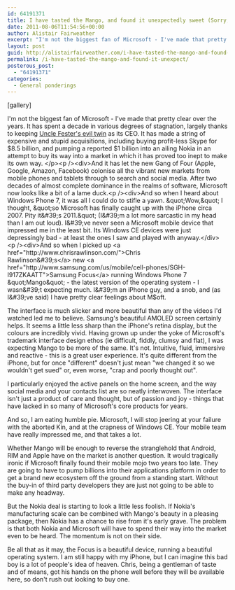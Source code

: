 ```yaml
---
id: 64191371
title: I have tasted the Mango, and found it unexpectedly sweet (Sorry, Microsoft)
date: 2011-08-06T11:54:56+00:00
author: Alistair Fairweather
excerpt: "I'm not the biggest fan of Microsoft - I've made that pretty clear over the years. It has spent a decade in various degrees of stagnation, largely thanks to keeping Uncle Fester's evil twin as its CEO. It has made a string of expensive and stupid ..."
layout: post
guid: http://alistairfairweather.com/i-have-tasted-the-mango-and-found-it-unexpect
permalink: /i-have-tasted-the-mango-and-found-it-unexpect/
posterous_post:
  - "64191371"
categories:
  - General ponderings
---
```

[gallery]<p>I&#39;m not the biggest fan of Microsoft - I&#39;ve made that pretty clear over the years. It has spent a decade in various degrees of stagnation, largely thanks to keeping <a href="http://mg.co.za/article/2011-07-13-steve-vs-a-tale-of-two-ceos/">Uncle Fester&#39;s evil twin</a> as its CEO. It has made a string of expensive and stupid acquisitions, including buying profit-less Skype for $8.5 billion, and pumping a reported $1 billion into an ailing Nokia in an attempt to buy its way into a market in which it has proved too inept to make its own way. </p><p /><div>And it has let the new Gang of Four (Apple, Google, Amazon, Facebook) colonise all the vibrant new markets from mobile phones and tablets through to search and social media. After two decades of almost complete dominance in the realms of software, Microsoft now looks like a bit of a lame duck.<p /><div>And so when I heard about Windows Phone 7, it was all I could do to stifle a yawn. &quot;Wow,&quot; I thought, &quot;so Microsoft has finally caught up with the iPhone circa 2007. Pity it&#39;s 2011.&quot; (I&#39;m a lot more sarcastic in my head than I am out loud). I&#39;ve never seen a Microsoft mobile device that impressed me in the least bit. Its Windows CE devices were just depressingly bad - at least the ones I saw and played with anyway.</div> <p /><div>And so when I picked up <a href="http://www.chrisrawlinson.com/">Chris Rawlinson&#39;s</a> new <a href="http://www.samsung.com/us/mobile/cell-phones/SGH-I917ZKAATT">Samsung Focus</a> running Windows Phone 7 &quot;Mango&quot; - the latest version of the operating system - I wasn&#39;t expecting much. I&#39;m an iPhone guy, and a snob, and (as I&#39;ve said) I have pretty clear feelings about M$oft. </div> <p /><div>The interface is much slicker and more beautiful than any of the videos I&#39;d watched led me to believe. Samsung&#39;s beautiful AMOLED screen certainly helps. It seems a little less sharp than the iPhone&#39;s retina display, but the colours are incredibly vivid. Having grown up under the yoke of Microsoft&#39;s trademark interface design ethos (ie difficult, fiddly, clumsy and flat), I was expecting Mango to be more of the same. It&#39;s not. Intuitive, fluid, immersive and reactive - this is a great user experience. It&#39;s quite different from the iPhone, but for once &quot;different&quot; doesn&#39;t just mean &quot;we changed it so we wouldn&#39;t get sued&quot; or, even worse, &quot;crap and poorly thought out&quot;. </div> <p /><div>I particularly enjoyed the active panels on the home screen, and the way social media and your contacts list are so neatly interwoven. The interface isn&#39;t just a product of care and thought, but of passion and joy - things that have lacked in so many of Microsoft&#39;s core products for years.</div> <p /><div>And so, I am eating humble pie. Microsoft, I will stop jeering at your failure with the aborted Kin, and at the crapness of Windows CE. Your mobile team have really impressed me, and that takes a lot. </div> <p /><div>Whether Mango will be enough to reverse the stranglehold that Android, RIM and Apple have on the market is another question. It would tragically ironic if Microsoft finally found their mobile mojo two years too late. They are going to have to pump billions into their applications platform in order to get a brand new ecosystem off the ground from a standing start. Without the buy-in of third party developers they are just not going to be able to make any headway.</div> <p /><div>But the Nokia deal is starting to look a little less foolish. If Nokia&#39;s manufacturing scale can be combined with Mango&#39;s beauty in a pleasing package, then Nokia has a chance to rise from it&#39;s early grave. The problem is that both Nokia and Microsoft will have to spend their way into the market even to be heard. The momentum is not on their side.</div> <p /><div>Be all that as it may, the Focus is a beautiful device, running a beautiful operating system. I am still happy with my iPhone, but I can imagine this bad boy is a lot of people&#39;s idea of heaven. Chris, being a gentleman of taste and of means, got his hands on the phone well before they will be available here, so don&#39;t rush out looking to buy one.</div> </div>